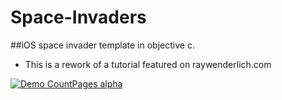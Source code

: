 # Space-Invaders

##iOS space invader template in objective c. 

- This is a rework of a tutorial featured on raywenderlich.com

[![Demo CountPages alpha](https://j.gifs.com/wprGWJ.gif)](https://youtu.be/j_tfR-7kP8g)

